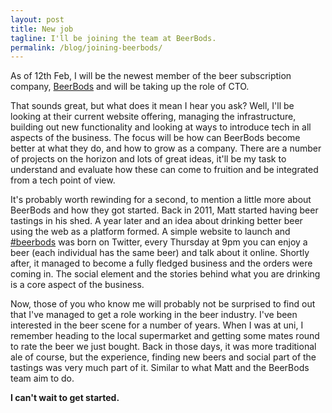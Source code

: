 ```yaml
---
layout: post
title: New job
tagline: I'll be joining the team at BeerBods.
permalink: /blog/joining-beerbods/
---
```


As of 12th Feb, I will be the newest member of the beer subscription company, [BeerBods](https://beerbods.co.uk/) and will be taking up the role of CTO.

That sounds great, but what does it mean I hear you ask? Well, I'll be looking at their current website offering, managing the infrastructure, building out new functionality and looking at ways to introduce tech in all aspects of the business. The focus will be how can BeerBods become better at what they do, and how to grow as a company. There are a number of projects on the horizon and lots of great ideas, it'll be my task to understand and evaluate how these can come to fruition and be integrated from a tech point of view. 

It's probably worth rewinding for a second, to mention a little more about BeerBods and how they got started. Back in 2011, Matt started having beer tastings in his shed. A year later and an idea about drinking better beer using the web as a platform formed. A simple website to launch and [#beerbods](https://twitter.com/search?q=beerbods) was born on Twitter, every Thursday at 9pm you can enjoy a beer (each individual has the same beer) and talk about it online. Shortly after, it managed to become a fully fledged business and the orders were coming in. The social element and the stories behind what you are drinking is a core aspect of the business.

Now, those of you who know me will probably not be surprised to find out that I've managed to get a role working in the beer industry. I've been interested in the beer scene for a number of years. When I was at uni, I remember heading to the local supermarket and getting some mates round to rate the beer we just bought. Back in those days, it was more traditional ale of course, but the experience, finding new beers and social part of the tastings was very much part of it. Similar to what Matt and the BeerBods team aim to do.

**I can't wait to get started.**
